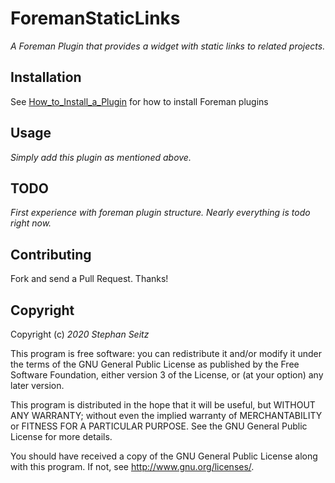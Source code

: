# ForemanStaticLinks

*A Foreman Plugin that provides a widget with static links to related projects.*

## Installation

See [How_to_Install_a_Plugin](http://projects.theforeman.org/projects/foreman/wiki/How_to_Install_a_Plugin)
for how to install Foreman plugins

## Usage

*Simply add this plugin as mentioned above.*

## TODO

*First experience with foreman plugin structure. Nearly everything is todo right now.*

## Contributing

Fork and send a Pull Request. Thanks!

## Copyright

Copyright (c) *2020* *Stephan Seitz*

This program is free software: you can redistribute it and/or modify
it under the terms of the GNU General Public License as published by
the Free Software Foundation, either version 3 of the License, or
(at your option) any later version.

This program is distributed in the hope that it will be useful,
but WITHOUT ANY WARRANTY; without even the implied warranty of
MERCHANTABILITY or FITNESS FOR A PARTICULAR PURPOSE.  See the
GNU General Public License for more details.

You should have received a copy of the GNU General Public License
along with this program.  If not, see <http://www.gnu.org/licenses/>.


